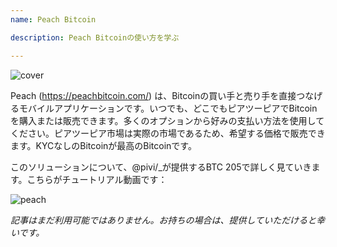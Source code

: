 ```yaml
---
name: Peach Bitcoin

description: Peach Bitcoinの使い方を学ぶ

---
```


![cover](assets/cover.jpeg)

Peach (https://peachbitcoin.com/) は、Bitcoinの買い手と売り手を直接つなげるモバイルアプリケーションです。いつでも、どこでもピアツーピアでBitcoinを購入または販売できます。多くのオプションから好みの支払い方法を使用してください。ピアツーピア市場は実際の市場であるため、希望する価格で販売できます。KYCなしのBitcoinが最高のBitcoinです。

このソリューションについて、@pivi/\_が提供するBTC 205で詳しく見ていきます。こちらがチュートリアル動画です：

![peach](https://youtu.be/ziwhv9KqVkM)

_記事はまだ利用可能ではありません。お持ちの場合は、提供していただけると幸いです。_